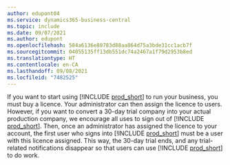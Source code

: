 ```yaml
---
author: edupont04
ms.service: dynamics365-business-central
ms.topic: include
ms.date: 09/07/2021
ms.author: edupont
ms.openlocfilehash: 584a6136e80783d88aa864d75a3bde31cc1acb7f
ms.sourcegitcommit: 04055135ff13db551dc74a2467a1f79d2953b8ed
ms.translationtype: HT
ms.contentlocale: en-CA
ms.lasthandoff: 09/08/2021
ms.locfileid: "7482525"
---
```

If you want to start using [!INCLUDE [prod_short](../includes/prod_short.md)] to run your business, you must buy a licence. Your administrator can then assign the licence to users. However, if you want to convert a 30-day trial company into your actual production company, we encourage all uses to sign out of [!INCLUDE [prod_short](../includes/prod_short.md)]. Then, once an administrator has assigned the licence to your account, the first user who signs into [!INCLUDE [prod_short](../includes/prod_short.md)] must be a user with this licence assigned. This way, the 30-day trial ends, and any trial-related notifications disappear so that users can use [!INCLUDE [prod_short](../includes/prod_short.md)] to do work.

